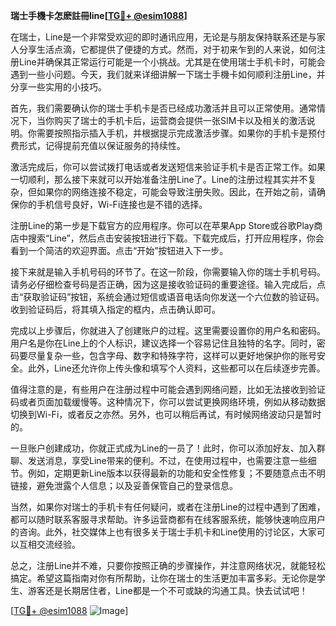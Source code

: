 **瑞士手機卡怎麽註冊line[[TG💪+ @esim1088](https://t.me/s/esim1088)]**

在瑞士，Line是一个非常受欢迎的即时通讯应用，无论是与朋友保持联系还是与家人分享生活点滴，它都提供了便捷的方式。然而，对于初来乍到的人来说，如何注册Line并确保其正常运行可能是一个小挑战。尤其是在使用瑞士手机卡时，可能会遇到一些小问题。今天，我们就来详细讲解一下瑞士手機卡如何顺利注册Line，并分享一些实用的小技巧。

首先，我们需要确认你的瑞士手机卡是否已经成功激活并且可以正常使用。通常情况下，当你购买了瑞士的手机卡后，运营商会提供一张SIM卡以及相关的激活说明。你需要按照指示插入手机，并根据提示完成激活步骤。如果你的手机卡是预付费形式，记得提前充值以保证服务的持续性。

激活完成后，你可以尝试拨打电话或者发送短信来验证手机卡是否正常工作。如果一切顺利，那么接下来就可以开始准备注册Line了。Line的注册过程其实并不复杂，但如果你的网络连接不稳定，可能会导致注册失败。因此，在开始之前，请确保你的手机信号良好，Wi-Fi连接也是不错的选择。

注册Line的第一步是下载官方的应用程序。你可以在苹果App Store或谷歌Play商店中搜索“Line”，然后点击安装按钮进行下载。下载完成后，打开应用程序，你会看到一个简洁的欢迎界面。点击“开始”按钮进入下一步。

接下来就是输入手机号码的环节了。在这一阶段，你需要输入你的瑞士手机号码。请务必仔细检查号码是否正确，因为这是接收验证码的重要途径。输入完成后，点击“获取验证码”按钮，系统会通过短信或语音电话向你发送一个六位数的验证码。收到验证码后，将其填入指定的框内，点击确认即可。

完成以上步骤后，你就进入了创建账户的过程。这里需要设置你的用户名和密码。用户名是你在Line上的个人标识，建议选择一个容易记住且独特的名字。同时，密码要尽量复杂一些，包含字母、数字和特殊字符，这样可以更好地保护你的账号安全。此外，Line还允许你上传头像和填写个人资料，这些都可以在后续逐步完善。

值得注意的是，有些用户在注册过程中可能会遇到网络问题，比如无法接收到验证码或者页面加载缓慢等。这种情况下，你可以尝试更换网络环境，例如从移动数据切换到Wi-Fi，或者反之亦然。另外，也可以稍后再试，有时候网络波动只是暂时的。

一旦账户创建成功，你就正式成为Line的一员了！此时，你可以添加好友、加入群聊、发送消息，享受Line带来的便利。不过，在使用过程中，也需要注意一些细节。例如，定期更新Line版本以获得最新的功能和安全性修复；不要随意点击不明链接，避免泄露个人信息；以及妥善保管自己的登录信息。

当然，如果你对瑞士的手机卡有任何疑问，或者在注册Line的过程中遇到了困难，都可以随时联系客服寻求帮助。许多运营商都有在线客服系统，能够快速响应用户的咨询。此外，社交媒体上也有很多关于瑞士手机卡和Line使用的讨论区，大家可以互相交流经验。

总之，注册Line并不难，只要你按照正确的步骤操作，并注意网络状况，就能轻松搞定。希望这篇指南对你有所帮助，让你在瑞士的生活更加丰富多彩。无论你是学生、游客还是长期居住者，Line都是一个不可或缺的沟通工具。快去试试吧！

[[TG💪+ @esim1088](https://t.me/s/esim1088) ![Image](https://i.postimg.cc/4NQfJmqS/Snipaste-2025-05-13-00-14-12.png)]